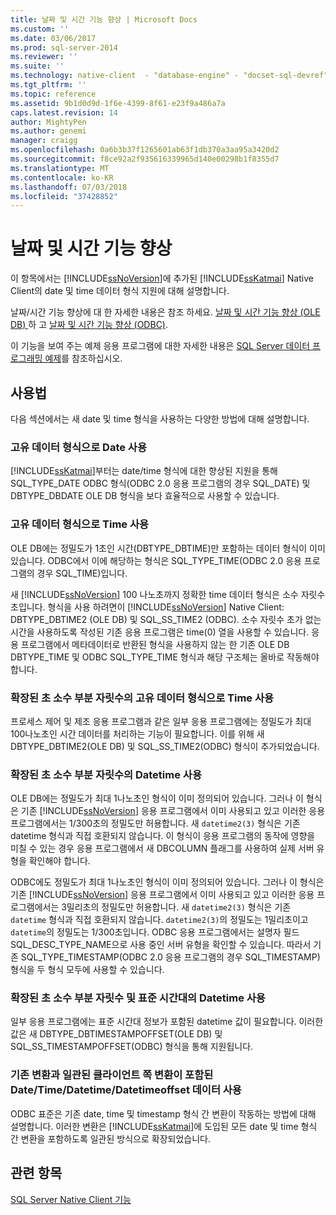 ```yaml
---
title: 날짜 및 시간 기능 향상 | Microsoft Docs
ms.custom: ''
ms.date: 03/06/2017
ms.prod: sql-server-2014
ms.reviewer: ''
ms.suite: ''
ms.technology: native-client  - "database-engine" - "docset-sql-devref"
ms.tgt_pltfrm: ''
ms.topic: reference
ms.assetid: 9b1d0d9d-1f6e-4399-8f61-e23f9a486a7a
caps.latest.revision: 14
author: MightyPen
ms.author: genemi
manager: craigg
ms.openlocfilehash: 0a6b3b37f1265601ab63f1db370a3aa95a3420d2
ms.sourcegitcommit: f8ce92a2f935616339965d140e00298b1f8355d7
ms.translationtype: MT
ms.contentlocale: ko-KR
ms.lasthandoff: 07/03/2018
ms.locfileid: "37428852"
---
```

# <a name="date-and-time-improvements"></a>날짜 및 시간 기능 향상
  이 항목에서는 [!INCLUDE[ssNoVersion](../../../includes/ssnoversion-md.md)]에 추가된 [!INCLUDE[ssKatmai](../../../includes/sskatmai-md.md)] Native Client의 date 및 time 데이터 형식 지원에 대해 설명합니다.  
  
 날짜/시간 기능 향상에 대 한 자세한 내용은 참조 하세요. [날짜 및 시간 기능 향상 &#40;OLE DB&#41; ](../../native-client-ole-db-date-time/date-and-time-improvements-ole-db.md) 하 고 [날짜 및 시간 기능 향상 &#40;ODBC&#41;](../../native-client-odbc-date-time/date-and-time-improvements-odbc.md).  
  
 이 기능을 보여 주는 예제 응용 프로그램에 대한 자세한 내용은 [SQL Server 데이터 프로그래밍 예제](http://msftdpprodsamples.codeplex.com/)를 참조하십시오.  
  
## <a name="usage"></a>사용법  
 다음 섹션에서는 새 date 및 time 형식을 사용하는 다양한 방법에 대해 설명합니다.  
  
### <a name="use-date-as-a-distinct-data-type"></a>고유 데이터 형식으로 Date 사용  
 [!INCLUDE[ssKatmai](../../../includes/sskatmai-md.md)]부터는 date/time 형식에 대한 향상된 지원을 통해 SQL_TYPE_DATE ODBC 형식(ODBC 2.0 응용 프로그램의 경우 SQL_DATE) 및 DBTYPE_DBDATE OLE DB 형식을 보다 효율적으로 사용할 수 있습니다.  
  
### <a name="use-time-as-a-distinct-data-type"></a>고유 데이터 형식으로 Time 사용  
 OLE DB에는 정밀도가 1초인 시간(DBTYPE_DBTIME)만 포함하는 데이터 형식이 이미 있습니다. ODBC에서 이에 해당하는 형식은 SQL_TYPE_TIME(ODBC 2.0 응용 프로그램의 경우 SQL_TIME)입니다.  
  
 새 [!INCLUDE[ssNoVersion](../../../includes/ssnoversion-md.md)] 100 나노초까지 정확한 time 데이터 형식은 소수 자릿수 초입니다. 형식을 사용 하려면이 [!INCLUDE[ssNoVersion](../../../includes/ssnoversion-md.md)] Native Client: DBTYPE_DBTIME2 (OLE DB) 및 SQL_SS_TIME2 (ODBC). 소수 자릿수 초가 없는 시간을 사용하도록 작성된 기존 응용 프로그램은 time(0) 열을 사용할 수 있습니다. 응용 프로그램에서 메타데이터로 반환된 형식을 사용하지 않는 한 기존 OLE DB DBTYPE_TIME 및 ODBC SQL_TYPE_TIME 형식과 해당 구조체는 올바로 작동해야 합니다.  
  
### <a name="use-time-as-a-distinct-data-type-with-extended-fractional-seconds-precision"></a>확장된 초 소수 부분 자릿수의 고유 데이터 형식으로 Time 사용  
 프로세스 제어 및 제조 응용 프로그램과 같은 일부 응용 프로그램에는 정밀도가 최대 100나노초인 시간 데이터를 처리하는 기능이 필요합니다. 이를 위해 새 DBTYPE_DBTIME2(OLE DB) 및 SQL_SS_TIME2(ODBC) 형식이 추가되었습니다.  
  
### <a name="use-datetime-with-extended-fractional-seconds-precision"></a>확장된 초 소수 부분 자릿수의 Datetime 사용  
 OLE DB에는 정밀도가 최대 1나노초인 형식이 이미 정의되어 있습니다. 그러나 이 형식은 기존 [!INCLUDE[ssNoVersion](../../../includes/ssnoversion-md.md)] 응용 프로그램에서 이미 사용되고 있고 이러한 응용 프로그램에서는 1/300초의 정밀도만 허용합니다. 새 `datetime2(3)` 형식은 기존 datetime 형식과 직접 호환되지 않습니다. 이 형식이 응용 프로그램의 동작에 영향을 미칠 수 있는 경우 응용 프로그램에서 새 DBCOLUMN 플래그를 사용하여 실제 서버 유형을 확인해야 합니다.  
  
 ODBC에도 정밀도가 최대 1나노초인 형식이 이미 정의되어 있습니다. 그러나 이 형식은 기존 [!INCLUDE[ssNoVersion](../../../includes/ssnoversion-md.md)] 응용 프로그램에서 이미 사용되고 있고 이러한 응용 프로그램에서는 3밀리초의 정밀도만 허용합니다. 새 `datetime2(3)` 형식은 기존 `datetime` 형식과 직접 호환되지 않습니다. `datetime2(3)`의 정밀도는 1밀리초이고 `datetime`의 정밀도는 1/300초입니다. ODBC 응용 프로그램에서는 설명자 필드 SQL_DESC_TYPE_NAME으로 사용 중인 서버 유형을 확인할 수 있습니다. 따라서 기존 SQL_TYPE_TIMESTAMP(ODBC 2.0 응용 프로그램의 경우 SQL_TIMESTAMP) 형식을 두 형식 모두에 사용할 수 있습니다.  
  
### <a name="use-datetime-with-extended-fractional-seconds-precision-and-timezone"></a>확장된 초 소수 부분 자릿수 및 표준 시간대의 Datetime 사용  
 일부 응용 프로그램에는 표준 시간대 정보가 포함된 datetime 값이 필요합니다. 이러한 값은 새 DBTYPE_DBTIMESTAMPOFFSET(OLE DB) 및 SQL_SS_TIMESTAMPOFFSET(ODBC) 형식을 통해 지원됩니다.  
  
### <a name="use-datetimedatetimedatetimeoffset-data-with-client-side-conversions-consistent-with-existing-conversions"></a>기존 변환과 일관된 클라이언트 쪽 변환이 포함된 Date/Time/Datetime/Datetimeoffset 데이터 사용  
 ODBC 표준은 기존 date, time 및 timestamp 형식 간 변환이 작동하는 방법에 대해 설명합니다. 이러한 변환은 [!INCLUDE[ssKatmai](../../../includes/sskatmai-md.md)]에 도입된 모든 date 및 time 형식 간 변환을 포함하도록 일관된 방식으로 확장되었습니다.  
  
## <a name="see-also"></a>관련 항목  
 [SQL Server Native Client 기능](sql-server-native-client-features.md)  
  
  

